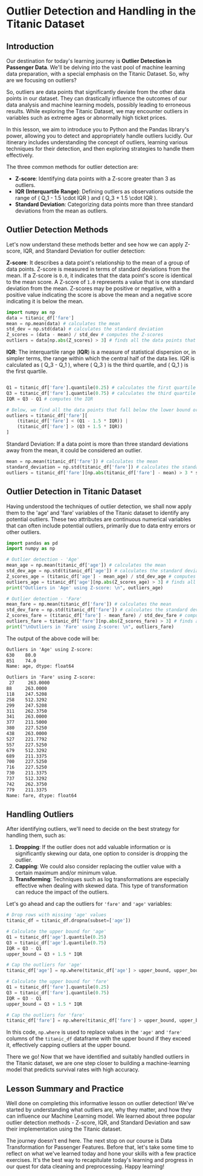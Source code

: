 # Outlier Detection and Handling in the Titanic Dataset

## Introduction

Our destination for today's learning journey is **Outlier Detection in Passenger Data**. We'll be delving into the vast pool of machine learning data preparation, with a special emphasis on the Titanic Dataset. So, why are we focusing on outliers?

So, outliers are data points that significantly deviate from the other data points in our dataset. They can drastically influence the outcomes of our data analysis and machine learning models, possibly leading to erroneous results. While exploring the Titanic Dataset, we may encounter outliers in variables such as extreme ages or abnormally high ticket prices.

In this lesson, we aim to introduce you to Python and the Pandas library's power, allowing you to detect and appropriately handle outliers lucidly. Our itinerary includes understanding the concept of outliers, learning various techniques for their detection, and then exploring strategies to handle them effectively.

The three common methods for outlier detection are:

- **Z-score**: Identifying data points with a Z-score greater than 3 as outliers.
- **IQR (Interquartile Range)**: Defining outliers as observations outside the range of \( Q_1 - 1.5 \cdot IQR \) and \( Q_3 + 1.5 \cdot IQR \).
- **Standard Deviation**: Categorizing data points more than three standard deviations from the mean as outliers.

## Outlier Detection Methods
Let's now understand these methods better and see how we can apply Z-score, IQR, and Standard Deviation for outlier detection:

**Z-score**: It describes a data point's relationship to the mean of a group of data points. Z-score is measured in terms of standard deviations from the mean. If a Z-score is `0.0`, it indicates that the data point's score is identical to the mean score. A Z-score of `1.0` represents a value that is one standard deviation from the mean. Z-scores may be positive or negative, with a positive value indicating the score is above the mean and a negative score indicating it is below the mean.

```Python
import numpy as np
data = titanic_df['fare']
mean = np.mean(data) # calculates the mean
std_dev = np.std(data) # calculates the standard deviation
Z_scores = (data - mean) / std_dev # computes the Z-scores
outliers = data[np.abs(Z_scores) > 3] # finds all the data points that are 3 standard deviations away from the mean
```

**IQR**: The interquartile range (**IQR**) is a measure of statistical dispersion or, in simpler terms, the range within which the central half of the data lies. IQR is calculated as \( Q_3 - Q_1 \), where \( Q_3 \) is the third quartile, and \( Q_1 \) is the first quartile.

```Python

Q1 = titanic_df['fare'].quantile(0.25) # calculates the first quartile
Q3 = titanic_df['fare'].quantile(0.75) # calculates the third quartile
IQR = Q3 - Q1 # computes the IQR

# Below, we find all the data points that fall below the lower bound or above the upper bound
outliers = titanic_df['fare'][
    (titanic_df['fare'] < (Q1 - 1.5 * IQR)) |
    (titanic_df['fare'] > (Q3 + 1.5 * IQR))
]
```

Standard Deviation: If a data point is more than three standard deviations away from the mean, it could be considered an outlier.

```Python
mean = np.mean(titanic_df['fare']) # calculates the mean
standard_deviation = np.std(titanic_df['fare']) # calculates the standard deviation
outliers = titanic_df['fare'][np.abs(titanic_df['fare'] - mean) > 3 * standard_deviation] # finds all the data points that are 3 standard deviations away from the mean
```

## Outlier Detection in Titanic Dataset
Having understood the techniques of outlier detection, we shall now apply them to the 'age' and 'fare' variables of the Titanic dataset to identify any potential outliers. These two attributes are continuous numerical variables that can often include potential outliers, primarily due to data entry errors or other outliers.

```Python
import pandas as pd
import numpy as np

# Outlier detection - 'Age'
mean_age = np.mean(titanic_df['age']) # calculates the mean
std_dev_age = np.std(titanic_df['age']) # calculates the standard deviation
Z_scores_age = (titanic_df['age'] - mean_age) / std_dev_age # computes the Z-scores
outliers_age = titanic_df['age'][np.abs(Z_scores_age) > 3] # finds all the data points that are 3 standard deviations away from the mean
print("Outliers in 'Age' using Z-score: \n", outliers_age)

# Outlier detection - 'Fare'
mean_fare = np.mean(titanic_df['fare']) # calculates the mean
std_dev_fare = np.std(titanic_df['fare']) # calculates the standard deviation
Z_scores_fare = (titanic_df['fare'] - mean_fare) / std_dev_fare # computes the Z-scores
outliers_fare = titanic_df['fare'][np.abs(Z_scores_fare) > 3] # finds all the data points that are 3 standard deviations away from the mean
print("\nOutliers in 'Fare' using Z-score: \n", outliers_fare)
```
The output of the above code will be:
```Markdown
Outliers in 'Age' using Z-score:
630    80.0
851    74.0
Name: age, dtype: float64

Outliers in 'Fare' using Z-score:
 27     263.0000
88     263.0000
118    247.5208
258    512.3292
299    247.5208
311    262.3750
341    263.0000
377    211.5000
380    227.5250
438    263.0000
527    221.7792
557    227.5250
679    512.3292
689    211.3375
700    227.5250
716    227.5250
730    211.3375
737    512.3292
742    262.3750
779    211.3375
Name: fare, dtype: float64
```

## Handling Outliers
After identifying outliers, we'll need to decide on the best strategy for handling them, such as:

1. **Dropping**: If the outlier does not add valuable information or is significantly skewing our data, one option to consider is dropping the outlier.
2. **Capping**: We could also consider replacing the outlier value with a certain maximum and/or minimum value.
3. **Transforming**: Techniques such as log transformations are especially effective when dealing with skewed data. This type of transformation can reduce the impact of the outliers.

Let's go ahead and cap the outliers for `'fare'` and `'age'` variables:

```Python
# Drop rows with missing 'age' values
titanic_df = titanic_df.dropna(subset=['age'])

# Calculate the upper bound for 'age'
Q1 = titanic_df['age'].quantile(0.25)
Q3 = titanic_df['age'].quantile(0.75)
IQR = Q3 - Q1
upper_bound = Q3 + 1.5 * IQR

# Cap the outliers for 'age'
titanic_df['age'] = np.where(titanic_df['age'] > upper_bound, upper_bound, titanic_df['age'])

# Calculate the upper bound for 'fare'
Q1 = titanic_df['fare'].quantile(0.25)
Q3 = titanic_df['fare'].quantile(0.75)
IQR = Q3 - Q1
upper_bound = Q3 + 1.5 * IQR

# Cap the outliers for 'fare'
titanic_df['fare'] = np.where(titanic_df['fare'] > upper_bound, upper_bound, titanic_df['fare'])
```

In this code, `np.where` is used to replace values in the `'age'` and `'fare'` columns of the `titanic_df` dataframe with the upper bound if they exceed it, effectively capping outliers at the upper bound.

There we go! Now that we have identified and suitably handled outliers in the Titanic dataset, we are one step closer to building a machine-learning model that predicts survival rates with high accuracy.

## Lesson Summary and Practice
Well done on completing this informative lesson on outlier detection! We've started by understanding what outliers are, why they matter, and how they can influence our Machine Learning model. We learned about three popular outlier detection methods - Z-score, IQR, and Standard Deviation and saw their implementation using the Titanic dataset.

The journey doesn't end here. The next stop on our course is Data Transformation for Passenger Features. Before that, let's take some time to reflect on what we've learned today and hone your skills with a few practice exercises. It's the best way to recapitulate today's learning and progress in our quest for data cleaning and preprocessing. Happy learning!
